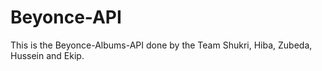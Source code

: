 # Beyonce-API
This is the Beyonce-Albums-API done by the Team Shukri, Hiba, Zubeda, Hussein and Ekip.
